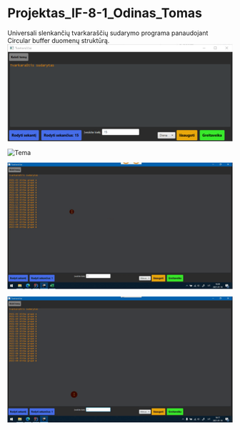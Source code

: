# Projektas_IF-8-1_Odinas_Tomas
Universali slenkančių tvarkaraščių sudarymo programa panaudojant Circular buffer duomenų struktūrą.
![Vartotojo sasaja](/img/UI.png)

![Tema](/img/theme.gif)

![Issaugojimas](/img/save.gif)

![Demo](/img/demo.gif)